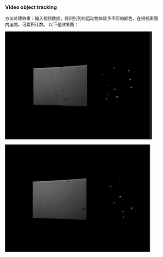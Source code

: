 ### Video object tracking  
方法处理效果：输入视频数据，将识别到的运动物体赋予不同的颜色，在相机画面内追踪，可累积计数。
以下是效果图：

![](<https://github.com/nanadongdongdong/VOT/blob/master/img/VOT.png>)

![](<https://github.com/nanadongdongdong/VOT/blob/master/img/VOT1.png>)


